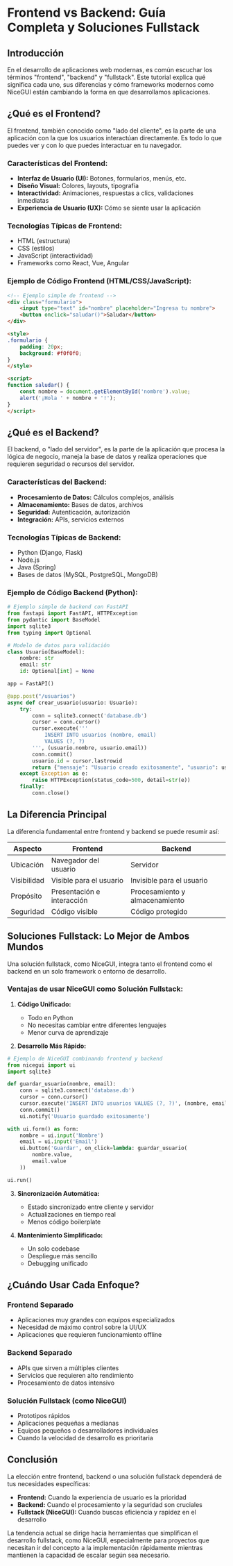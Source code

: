 # Frontend vs Backend: Guía Completa y Soluciones Fullstack

## Introducción

En el desarrollo de aplicaciones web modernas, es común escuchar los términos "frontend", "backend" y "fullstack". Este tutorial explica qué significa cada uno, sus diferencias y cómo frameworks modernos como NiceGUI están cambiando la forma en que desarrollamos aplicaciones.

## ¿Qué es el Frontend?

El frontend, también conocido como "lado del cliente", es la parte de una aplicación con la que los usuarios interactúan directamente. Es todo lo que puedes ver y con lo que puedes interactuar en tu navegador.

### Características del Frontend:
- **Interfaz de Usuario (UI):** Botones, formularios, menús, etc.
- **Diseño Visual:** Colores, layouts, tipografía
- **Interactividad:** Animaciones, respuestas a clics, validaciones inmediatas
- **Experiencia de Usuario (UX):** Cómo se siente usar la aplicación

### Tecnologías Típicas de Frontend:
- HTML (estructura)
- CSS (estilos)
- JavaScript (interactividad)
- Frameworks como React, Vue, Angular

### Ejemplo de Código Frontend (HTML/CSS/JavaScript):
```html
<!-- Ejemplo simple de frontend -->
<div class="formulario">
    <input type="text" id="nombre" placeholder="Ingresa tu nombre">
    <button onclick="saludar()">Saludar</button>
</div>

<style>
.formulario {
    padding: 20px;
    background: #f0f0f0;
}
</style>

<script>
function saludar() {
    const nombre = document.getElementById('nombre').value;
    alert('¡Hola ' + nombre + '!');
}
</script>
```

## ¿Qué es el Backend?

El backend, o "lado del servidor", es la parte de la aplicación que procesa la lógica de negocio, maneja la base de datos y realiza operaciones que requieren seguridad o recursos del servidor.

### Características del Backend:
- **Procesamiento de Datos:** Cálculos complejos, análisis
- **Almacenamiento:** Bases de datos, archivos
- **Seguridad:** Autenticación, autorización
- **Integración:** APIs, servicios externos

### Tecnologías Típicas de Backend:
- Python (Django, Flask)
- Node.js
- Java (Spring)
- Bases de datos (MySQL, PostgreSQL, MongoDB)

### Ejemplo de Código Backend (Python):
```python
# Ejemplo simple de backend con FastAPI
from fastapi import FastAPI, HTTPException
from pydantic import BaseModel
import sqlite3
from typing import Optional

# Modelo de datos para validación
class Usuario(BaseModel):
    nombre: str
    email: str
    id: Optional[int] = None

app = FastAPI()

@app.post("/usuarios")
async def crear_usuario(usuario: Usuario):
    try:
        conn = sqlite3.connect('database.db')
        cursor = conn.cursor()
        cursor.execute('''
            INSERT INTO usuarios (nombre, email)
            VALUES (?, ?)
        ''', (usuario.nombre, usuario.email))
        conn.commit()
        usuario.id = cursor.lastrowid
        return {"mensaje": "Usuario creado exitosamente", "usuario": usuario}
    except Exception as e:
        raise HTTPException(status_code=500, detail=str(e))
    finally:
        conn.close()
```

## La Diferencia Principal

La diferencia fundamental entre frontend y backend se puede resumir así:

| Aspecto | Frontend | Backend |
|---------|----------|---------|
| Ubicación | Navegador del usuario | Servidor |
| Visibilidad | Visible para el usuario | Invisible para el usuario |
| Propósito | Presentación e interacción | Procesamiento y almacenamiento |
| Seguridad | Código visible | Código protegido |

## Soluciones Fullstack: Lo Mejor de Ambos Mundos

Una solución fullstack, como NiceGUI, integra tanto el frontend como el backend en un solo framework o entorno de desarrollo.

### Ventajas de usar NiceGUI como Solución Fullstack:

1. **Código Unificado:**
   - Todo en Python
   - No necesitas cambiar entre diferentes lenguajes
   - Menor curva de aprendizaje

2. **Desarrollo Más Rápido:**
```python
# Ejemplo de NiceGUI combinando frontend y backend
from nicegui import ui
import sqlite3

def guardar_usuario(nombre, email):
    conn = sqlite3.connect('database.db')
    cursor = conn.cursor()
    cursor.execute('INSERT INTO usuarios VALUES (?, ?)', (nombre, email))
    conn.commit()
    ui.notify('Usuario guardado exitosamente')

with ui.form() as form:
    nombre = ui.input('Nombre')
    email = ui.input('Email')
    ui.button('Guardar', on_click=lambda: guardar_usuario(
        nombre.value, 
        email.value
    ))

ui.run()
```

3. **Sincronización Automática:**
   - Estado sincronizado entre cliente y servidor
   - Actualizaciones en tiempo real
   - Menos código boilerplate

4. **Mantenimiento Simplificado:**
   - Un solo codebase
   - Despliegue más sencillo
   - Debugging unificado

## ¿Cuándo Usar Cada Enfoque?

### Frontend Separado
- Aplicaciones muy grandes con equipos especializados
- Necesidad de máximo control sobre la UI/UX
- Aplicaciones que requieren funcionamiento offline

### Backend Separado
- APIs que sirven a múltiples clientes
- Servicios que requieren alto rendimiento
- Procesamiento de datos intensivo

### Solución Fullstack (como NiceGUI)
- Prototipos rápidos
- Aplicaciones pequeñas a medianas
- Equipos pequeños o desarrolladores individuales
- Cuando la velocidad de desarrollo es prioritaria

## Conclusión

La elección entre frontend, backend o una solución fullstack dependerá de tus necesidades específicas:

- **Frontend:** Cuando la experiencia de usuario es la prioridad
- **Backend:** Cuando el procesamiento y la seguridad son cruciales
- **Fullstack (NiceGUI):** Cuando buscas eficiencia y rapidez en el desarrollo

La tendencia actual se dirige hacia herramientas que simplifican el desarrollo fullstack, como NiceGUI, especialmente para proyectos que necesitan ir del concepto a la implementación rápidamente mientras mantienen la capacidad de escalar según sea necesario.
